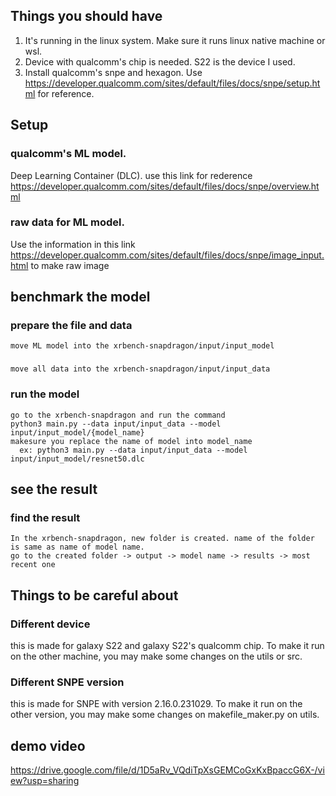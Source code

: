 ## Things you should have
1. It's running in the linux system. Make sure it runs linux native machine or wsl.
2. Device with qualcomm's chip is needed. S22 is the device I used.
3. Install qualcomm's snpe and hexagon. Use https://developer.qualcomm.com/sites/default/files/docs/snpe/setup.html for reference.

## Setup
  ### qualcomm's ML model. 
Deep Learning Container (DLC).
use this link for rederence https://developer.qualcomm.com/sites/default/files/docs/snpe/overview.html

  ### raw data for ML model.
Use the information in this link https://developer.qualcomm.com/sites/default/files/docs/snpe/image_input.html
to make raw image

## benchmark the model
  ### prepare the file and data
    move ML model into the xrbench-snapdragon/input/input_model
  ###
    move all data into the xrbench-snapdragon/input/input_data

  ### run the model
    go to the xrbench-snapdragon and run the command 
    python3 main.py --data input/input_data --model input/input_model/{model_name}
    makesure you replace the name of model into model_name
      ex: python3 main.py --data input/input_data --model input/input_model/resnet50.dlc

## see the result
  ### find the result
    In the xrbench-snapdragon, new folder is created. name of the folder is same as name of model name.
    go to the created folder -> output -> model name -> results -> most recent one

## Things to be careful about
  ### Different device
  this is made for galaxy S22 and galaxy S22's qualcomm chip. To make it run on the other machine, you may make some changes on the utils or src.

  ### Different SNPE version
  this is made for SNPE with version 2.16.0.231029. To make it run on the other version, you may make some changes on makefile_maker.py on utils.

## demo video
  https://drive.google.com/file/d/1D5aRv_VQdiTpXsGEMCoGxKxBpaccG6X-/view?usp=sharing
  

